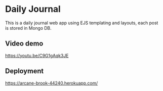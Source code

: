 # Daily Journal

This is a daily journal web app using EJS templating and layouts, each post is stored in Mongo DB.

## Video demo

https://youtu.be/C9G1gAqk3JE

## Deployment

https://arcane-brook-44240.herokuapp.com/ 